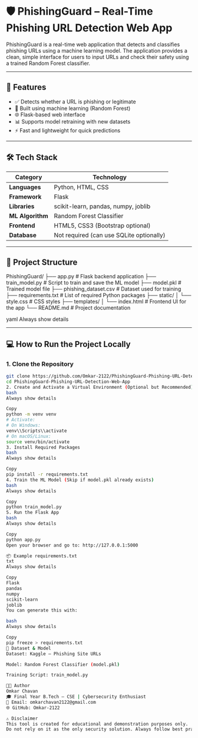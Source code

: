 # 🛡️ PhishingGuard – Real-Time Phishing URL Detection Web App

PhishingGuard is a real-time web application that detects and classifies phishing URLs using a machine learning model. The application provides a clean, simple interface for users to input URLs and check their safety using a trained Random Forest classifier.

---

## 🚀 Features

- ✅ Detects whether a URL is phishing or legitimate  
- 🤖 Built using machine learning (Random Forest)  
- 🌐 Flask-based web interface  
- 📊 Supports model retraining with new datasets  
- ⚡ Fast and lightweight for quick predictions  

---

## 🛠️ Tech Stack

| Category         | Technology                                |
|------------------|--------------------------------------------|
| **Languages**     | Python, HTML, CSS                         |
| **Framework**     | Flask                                     |
| **Libraries**     | scikit-learn, pandas, numpy, joblib       |
| **ML Algorithm**  | Random Forest Classifier                  |
| **Frontend**      | HTML5, CSS3 (Bootstrap optional)          |
| **Database**      | Not required (can use SQLite optionally)  |

---

## 📁 Project Structure

PhishingGuard/
├── app.py # Flask backend application
├── train_model.py # Script to train and save the ML model
├── model.pkl # Trained model file
├── phishing_dataset.csv # Dataset used for training
├── requirements.txt # List of required Python packages
├── static/
│ └── style.css # CSS styles
├── templates/
│ └── index.html # Frontend UI for the app
└── README.md # Project documentation

yaml
Always show details

---


## 💻 How to Run the Project Locally

### 1. Clone the Repository

```bash
git clone https://github.com/Omkar-2122/PhishingGuard-Phishing-URL-Detection-Web-App.git
cd PhishingGuard-Phishing-URL-Detection-Web-App
2. Create and Activate a Virtual Environment (Optional but Recommended)
bash
Always show details

Copy
python -m venv venv
# Activate:
# On Windows:
venv\\Scripts\\activate
# On macOS/Linux:
source venv/bin/activate
3. Install Required Packages
bash
Always show details

Copy
pip install -r requirements.txt
4. Train the ML Model (Skip if model.pkl already exists)
bash
Always show details

Copy
python train_model.py
5. Run the Flask App
bash
Always show details

Copy
python app.py
Open your browser and go to: http://127.0.0.1:5000

📦 Example requirements.txt
txt
Always show details

Copy
Flask
pandas
numpy
scikit-learn
joblib
You can generate this with:

bash
Always show details

Copy
pip freeze > requirements.txt
🧠 Dataset & Model
Dataset: Kaggle – Phishing Site URLs

Model: Random Forest Classifier (model.pkl)

Training Script: train_model.py

👨‍💻 Author
Omkar Chavan
🎓 Final Year B.Tech – CSE | Cybersecurity Enthusiast
📧 Email: omkarchavan2122@gmail.com
🌐 GitHub: Omkar-2122

⚠️ Disclaimer
This tool is created for educational and demonstration purposes only.
Do not rely on it as the only security solution. Always follow best practices when handling URLs and web security.
